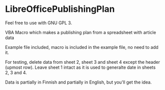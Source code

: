 # LibreOfficePublishingPlan

Feel free to use with GNU GPL 3. 

VBA Macro which makes a publishing plan from a spreadsheet with article data

Example file included, macro is included in the example file, no need to add it. 

For testing, delete data from sheet 2, sheet 3 and sheet 4 except the header (upmost row). Leave 
sheet 1 intact as it is used to generalte date in sheets 2, 3 and 4. 

Data is partially in Finnish and partially in English, but you'll get the idea. 
